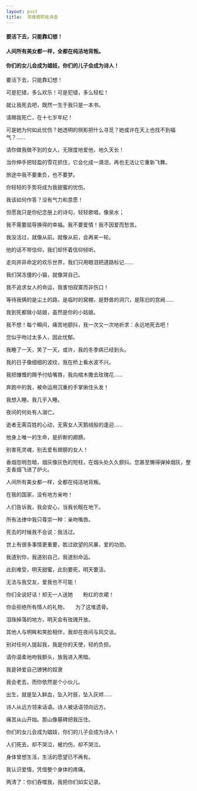 ```yaml
---
layout: post
title:  茨维塔耶娃诗选
---
```

#### 要活下去，只能靠幻想！
#### 人间所有美女都一样，全都在纯洁地背叛。
#### 你们的女儿会成为娼妓，你们的儿子会成为诗人！
<!-- more -->
要活下去，只能靠幻想！

可是犯错，多么欢乐！可是犯错，多么轻松！

就让我死去吧，既然一生于我只是一本书。

请赐我死亡，在十七岁年纪！

可是她为何如此忧伤？她透明的侧影把什么寻觅？她或许在天上也找不到福气？……

请你做我做不到的女人，无限度地爱他，地久天长！

当你伸手把轻盈的雪花抓住，它会化成一滴泪，再也无法让它重新飞舞。

旅途中我不要重负，也不要梦。

你轻轻的手势将成为我甜蜜的忧伤。

我该如何作答？没有气力和意愿！

但愿我只是你纪念册上的诗句，轻轻歌唱，像泉水；

我不需要屈辱换得的幸福。我不要爱情！我不因爱而愁苦。

我没活过，就像从前。就像从前，会再来一轮。

他的话不带信仰，我们却怀着信仰倾听。

走向并非命定的欢乐世界，我们只用眼泪把道路标记……

我们哭冻僵的小猫，就像哭自己。

我不追求女人的命运，我害怕寂寞而非伤口！

等待我俩的是尘土的路，是临时的窝棚，是野兽的洞穴，是陈旧的宫阙……

我到死都做小姑娘，虽然是你的小姑娘。

我不想！每个瞬间，痛苦地颤抖，我一次又一次地祈求：永远地死去吧！

您似乎吻过太多人，因此忧郁。

我睡了一天，笑了一天，或许，我的冬季病已经到头。

我的日子像细细的波纹，我在桥上看水波不兴。

我把慷慨的赐予付给嘴唇，我向棺木撒去玫瑰花……

奔跑中的我，被命运用沉重的手掌揪住头发！

我想入睡。我几乎入睡。

夜间的何处有人溺亡。

逝者无需百姓的心动，无需女人天鹅绒般的逢迎……

他身上唯一的生命，是折断的翅膀。

别害死灵魂，别去爱有翅膀的女人！

香烟忽明忽暗，烟灰像灰色的短柱，在烟头处久久颤抖。您甚至懒得弹掉烟灰，整支香烟飞进了炉火。

人间所有美女都一样，全都在纯洁地背叛。

在我的国家，没有地方亲吻！

人们告诉我，我会安心，当我长眠在地下。

所有法律中我只尊崇一种：亲吻嘴唇。

死去的时候我不会说：我活过。

世上有很多事情更重要，胜过欲望的风暴，爱的功勋。

我道别你，我道别自己，我道别命运。

此刻难受，明天甜蜜，此刻要死，明天要活。

无法与我交友，爱我也不可能！

你们全说好话！却无一人送她　　粉红的衣裙！

你会拒绝所有情人的礼物，　　为了这堆遗骨。

泪珠掉落的地方，明天会有玫瑰开放。

其他人与明眸和笑脸相伴，我却在夜间与风交谈。

别对任何人提起我，我是你的天使，轻的负担。

请你温柔地吻我额头，放我进入黑暗。

我是钟爱自己镣铐的奴隶

我会老去，而你依然是个小伙儿。

出生，就是坠入鲜血，坠入时辰，坠入灰烬……

诗人从远方领来话语。诗人被话语领向远方。

痛苦从山开始。那山像墓碑把我压住。

你们的女儿会成为娼妓，你们的儿子会成为诗人！

人们死去，却不哭泣，被灼伤，却不哭泣。

身体曾想生活，生活的愿望已不再有。

我认识爱情，凭借整个身体的疼痛。

两清了：你们吞噬我，我把你们如实记录。